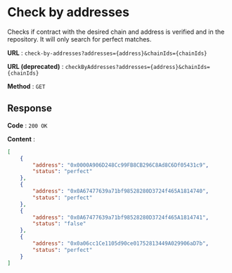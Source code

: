 # Check by addresses

Checks if contract with the desired chain and address is verified and in the repository. It will only search for perfect matches.

**URL** : `check-by-addresses?addresses={address}&chainIds={chainIds}`

**URL (deprecated)** : `checkByAddresses?addresses={address}&chainIds={chainIds}`

**Method** : `GET`

## Response

**Code** : `200 OK`

**Content** : 

```json
[
    {
        "address": "0x0000A906D248Cc99FB8CB296C8Ad8C6Df05431c9",
        "status": "perfect"
    },
    {
        "address": "0x0A67477639a71bf98528280D3724f465A1814740",
        "status": "perfect"
    },
    {
        "address": "0x0A67477639a71bf98528280D3724f465A1814741",
        "status": "false"
    },
    {
        "address": "0x0a06cc1Ce1105d90ce01752813449A029906aD7b",
        "status": "perfect"
    }
]
```
